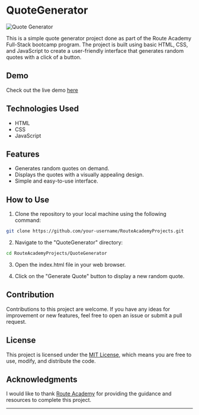 # QuoteGenerator

![Quote Generator](https://i.postimg.cc/fTh8J8jb/Quote-Generator.png) <!-- If you have a screenshot of your project, replace "link-to-screenshot.png" with the relative or absolute path to the screenshot image -->

This is a simple quote generator project done as part of the Route Academy Full-Stack bootcamp program. The project is built using basic HTML, CSS, and JavaScript to create a user-friendly interface that generates random quotes with a click of a button.

## Demo

<!-- If you have a live demo of your project, add the link below -->
Check out the live demo [here](link-to-demo) <!-- Replace "link-to-demo" with the actual link to your live demo -->

## Technologies Used

- HTML
- CSS
- JavaScript

## Features

- Generates random quotes on demand.
- Displays the quotes with a visually appealing design.
- Simple and easy-to-use interface.

## How to Use

1. Clone the repository to your local machine using the following command:

```bash
git clone https://github.com/your-username/RouteAcademyProjects.git
```

2. Navigate to the "QuoteGenerator" directory:

```bash
cd RouteAcademyProjects/QuoteGenerator
```

3. Open the index.html file in your web browser.

4. Click on the "Generate Quote" button to display a new random quote.

## Contribution

Contributions to this project are welcome. If you have any ideas for improvement or new features, feel free to open an issue or submit a pull request.

## License

This project is licensed under the [MIT License](https://opensource.org/license/mit/), which means you are free to use, modify, and distribute the code.

## Acknowledgments

I would like to thank [Route Academy](https://www.linkedin.com/company/routeacademy/) for providing the guidance and resources to complete this project.

---
